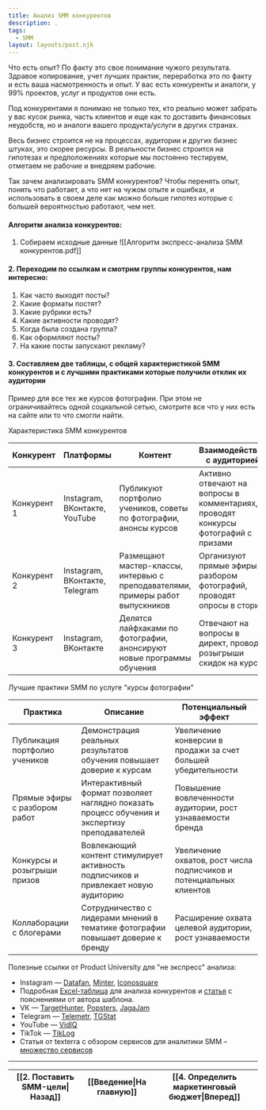 ```yaml
---
title: Анализ SMM конкурентов
description: .
tags:
  - SMM
layout: layouts/post.njk
---
```


Что есть опыт? По факту это свое понимание чужого результата. Здравое копирование, учет лучших практик, переработка это по факту и есть ваша насмотренность и опыт. У вас есть конкуренты и аналоги, у 99% проектов, услуг и продуктов они есть.

Под конкурентами я понимаю не только тех, кто реально может забрать у вас кусок рынка, часть клиентов и еще как то доставить финансовых неудобств, но и аналоги вашего продукта/услуги в других странах. 

Весь бизнес строится не на процессах, аудитории и других бизнес штуках, это скорее ресурсы. В реальности бизнес строится на гипотезах и предположениях которые мы постоянно тестируем, отметаем не рабочие и внедряем рабочие.

Так зачем анализировать SMM конкурентов? Чтобы перенять опыт, понять что работает, а что нет на чужом опыте и ошибках, и использовать в своем деле как можно больше гипотез которые с большей вероятностью работают, чем нет.

#### Алгоритм анализа конкурентов:

1. Собираем исходные данные
![[Алгоритм экспресс-анализа SMM конкурентов.pdf]]

#### 2. Переходим по ссылкам и смотрим группы конкурентов, нам интересно:

1. Как часто выходят посты?
2. Какие форматы постят?
3. Какие рубрики есть?
4. Какие активности проводят?
5. Когда была создана группа?
6. Как оформляют посты?
7. На какие посты запускают рекламу?

#### 3. Составляем две таблицы, с общей характеристикой SMM конкурентов и с лучшими практиками которые получили отклик их аудитории

Пример для все тех же курсов фотографии. При этом не ограничивайтесь одной социальной сетью, смотрите все что у них есть на сайте или то что смогли найти.

Характеристика SMM конкурентов

| Конкурент   | Платформы                      | Контент                                                                        | Взаимодействие с аудиторией                                                        | Продвижение                                                        |
| ----------- | ------------------------------ | ------------------------------------------------------------------------------ | ---------------------------------------------------------------------------------- | ------------------------------------------------------------------ |
| Конкурент 1 | Instagram, ВКонтакте, YouTube  | Публикуют портфолио учеников, советы по фотографии, анонсы курсов              | Активно отвечают на вопросы в комментариях, проводят конкурсы фотографий с призами | Таргетированная реклама в Instagram и ВК, коллаборации с блогерами |
| Конкурент 2 | Instagram, ВКонтакте, Telegram | Размещают мастер-классы, интервью с преподавателями, примеры работ выпускников | Организуют прямые эфиры с разбором фотографий, проводят опросы в сторис            | Таргетированная реклама в VK, email-рассылки                       |
| Конкурент 3 | Instagram, ВКонтакте           | Делятся лайфхаками по фотографии, анонсируют новые программы обучения          | Отвечают на вопросы в директ, проводят розыгрыши скидок на курсы                   | Таргетированная реклама в Instagram, публикации у блогеров         |

Лучшие практики SMM по услуге "курсы фотографии"

| Практика                      | Описание                                                                                      | Потенциальный эффект                                                |
| ----------------------------- | --------------------------------------------------------------------------------------------- | ------------------------------------------------------------------- |
| Публикация портфолио учеников | Демонстрация реальных результатов обучения повышает доверие к курсам                          | Увеличение конверсии в продажи за счет большей убедительности       |
| Прямые эфиры с разбором работ | Интерактивный формат позволяет наглядно показать процесс обучения и экспертизу преподавателей | Повышение вовлеченности аудитории, рост узнаваемости бренда         |
| Конкурсы и розыгрыши призов   | Вовлекающий контент стимулирует активность подписчиков и привлекает новую аудиторию           | Увеличение охватов, рост числа подписчиков и потенциальных клиентов |
| Коллаборации с блогерами      | Сотрудничество с лидерами мнений в тематике фотографии повышает доверие к бренду              | Расширение охвата целевой аудитории, рост узнаваемости              |

Полезные ссылки от Product University для "не экспресс" анализа:
- Instagram — [Datafan](https://datafan.pro/?roistat_visit=315180), [Minter](https://minter.io/?roistat_visit=315180), [Iconosquare](https://pro.iconosquare.com/?roistat_visit=315180)
- Подробная [Excel-таблица](https://drive.google.com/file/d/1RJWktSEWj-9e1rRKHZokoCxvSbXSwnjL/view?usp=sharing&roistat_visit=315180) для анализа конкурентов и [статья](https://vc.ru/marketing/181297-analiz-konkurentov-na-praktike-10-shagov-shablon?roistat_visit=315180) с пояснениями от автора шаблона.
- VK — [TargetHunter](https://targethunter.ru/?roistat_visit=315180), [Popsters](https://popsters.ru/?roistat_visit=315180), [JagaJam](https://jagajam.io/?roistat_visit=315180)
- Telegram — [Telemetr](https://telemetr.me/?roistat_visit=315180), [TGStat](https://tgstat.ru/?roistat_visit=315180)
- YouTube — [VidIQ](https://vidiq.com/ru/?roistat_visit=315180)
- TikTok — [TikLog](https://tiklog.org/?roistat_visit=315180)
- Статья от texterra с обзором сервисов для аналитики SMM – [множество сервисов](https://texterra.ru/blog/kak-otsenit-smm-prodvizhenie-v-tsifrakh-servisov-statistiki-i-analitiki-sotssetey.html?roistat_visit=315180)


<hr>

| [[2. Поставить SMM-цели\|Назад]] | [[Введение\|На главную]] | [[4. Определить маркетинговый бюджет\|Вперед]] |
| -------------------------------- | ------------------------ | ---------------------------------------------- |
